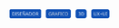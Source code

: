 <img src="https://raw.githubusercontent.com/Juan-Sebastian-Rios-Martinez/juan-sebastian-rios-martinez/41b64aa8e24c519307f03dfee9d79ea15bcc4373/svg/svg.svg" width="35%">
